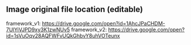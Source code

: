 ## Image original file location (editable)
framework_v1: https://drive.google.com/open?id=1AhcJPaCHDM-7UlYiVJPD9xy3K1zwNUv5
framework_v2: https://drive.google.com/open?id=1sVuOqv28AQFWFvUQkGhbvY8uhVOTeunx